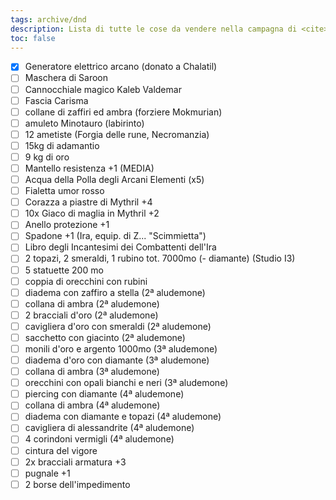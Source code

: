 ```yaml
---
tags: archive/dnd
description: Lista di tutte le cose da vendere nella campagna di <cite>Rise of the Runelords</cite>
toc: false
---
```

- [x] Generatore elettrico arcano (donato a Chalatil)
- [ ] Maschera di Saroon
- [ ] Cannocchiale magico Kaleb Valdemar
- [ ] Fascia Carisma
- [ ] collane di zaffiri ed ambra (forziere Mokmurian)
- [ ] amuleto Minotauro (labirinto)
- [ ] 12 ametiste (Forgia delle rune, Necromanzia)
- [ ] 15kg di adamantio
- [ ] 9 kg di oro
- [ ] Mantello resistenza +1 (MEDIA)
- [ ] Acqua della Polla degli Arcani Elementi (x5)
- [ ] Fialetta umor rosso
- [ ] Corazza a piastre di Mythril +4
- [ ] 10x Giaco di maglia in Mythril +2
- [ ] Anello protezione +1
- [ ] Spadone +1 (Ira, equip. di Z... "Scimmietta")
- [ ] Libro degli Incantesimi dei Combattenti dell'Ira
- [ ] 2 topazi, 2 smeraldi, 1 rubino tot. 7000mo (- diamante) (Studio I3)
- [ ] 5 statuette 200 mo
- [ ] coppia di orecchini con rubini
- [ ] diadema con zaffiro a stella (2ª aludemone)
- [ ] collana di ambra (2ª aludemone)
- [ ] 2 bracciali d'oro (2ª aludemone)
- [ ] cavigliera d'oro con smeraldi (2ª aludemone)
- [ ] sacchetto con giacinto (2ª aludemone)
- [ ] monili d'oro e argento 1000mo (3ª aludemone)
- [ ] diadema d'oro con diamante (3ª aludemone)
- [ ] collana di ambra (3ª aludemone)
- [ ] orecchini con opali bianchi e neri (3ª aludemone)
- [ ] piercing con diamante (4ª aludemone)
- [ ] collana di ambra (4ª aludemone)
- [ ] diadema con diamante e topazi (4ª aludemone)
- [ ] cavigliera di alessandrite (4ª aludemone)
- [ ] 4 corindoni vermigli (4ª aludemone)
- [ ] cintura del vigore
- [ ] 2x bracciali armatura +3
- [ ] pugnale +1
- [ ] 2 borse dell'impedimento